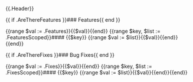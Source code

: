 {{.Header}}

{{ if .AreThereFeatures }}### Features{{ end }}

{{range $val := .Features}}{{$val}}{{end}}
{{range $key, $list := .FeaturesScoped}}#### {{$key}}
{{range $val := $list}}{{$val}}{{end}}{{end}}

{{ if .AreThereFixes }}### Bug Fixes{{ end }}

{{range $val := .Fixes}}{{$val}}{{end}}
{{range $key, $list := .FixesScoped}}#### {{$key}}
{{range $val := $list}}{{$val}}{{end}}{{end}}